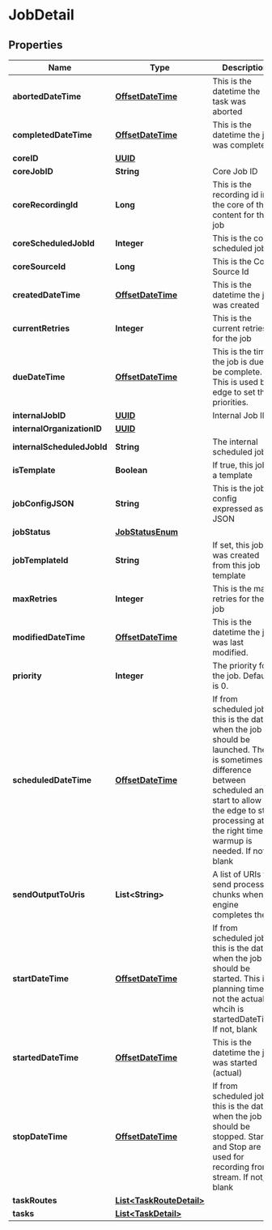 

# JobDetail

## Properties

Name | Type | Description | Notes
------------ | ------------- | ------------- | -------------
**abortedDateTime** | [**OffsetDateTime**](OffsetDateTime.md) | This is the datetime the task was aborted |  [optional]
**completedDateTime** | [**OffsetDateTime**](OffsetDateTime.md) | This is the datetime the job was completed |  [optional]
**coreID** | [**UUID**](UUID.md) |  |  [optional]
**coreJobID** | **String** | Core Job ID |  [optional]
**coreRecordingId** | **Long** | This is the recording id in the core of the content for this job |  [optional]
**coreScheduledJobId** | **Integer** | This is the core scheduled job id. |  [optional]
**coreSourceId** | **Long** | This is the Core Source Id |  [optional]
**createdDateTime** | [**OffsetDateTime**](OffsetDateTime.md) | This is the datetime the job was created |  [optional]
**currentRetries** | **Integer** | This is the current retries for the job |  [optional]
**dueDateTime** | [**OffsetDateTime**](OffsetDateTime.md) | This is the time the job is due to be complete.  This is used by edge to set the priorities. |  [optional]
**internalJobID** | [**UUID**](UUID.md) | Internal Job ID |  [optional]
**internalOrganizationID** | [**UUID**](UUID.md) |  |  [optional]
**internalScheduledJobId** | **String** | The internal scheduled job id. |  [optional]
**isTemplate** | **Boolean** | If true, this job is a template |  [optional]
**jobConfigJSON** | **String** | This is the job config expressed as JSON |  [optional]
**jobStatus** | [**JobStatusEnum**](JobStatusEnum.md) |  |  [optional]
**jobTemplateId** | **String** | If set, this job was created from this job template |  [optional]
**maxRetries** | **Integer** | This is the max retries for the job |  [optional]
**modifiedDateTime** | [**OffsetDateTime**](OffsetDateTime.md) | This is the datetime the job was last modified. |  [optional]
**priority** | **Integer** | The priority for the job.  Default is 0. |  [optional]
**scheduledDateTime** | [**OffsetDateTime**](OffsetDateTime.md) | If from scheduled job, this is the date when the job should be launched. There is sometimes a difference between scheduled and start to allow for the edge to start processing at the right time if warmup is needed. If not, blank |  [optional]
**sendOutputToUris** | **List&lt;String&gt;** | A list of URIs to send processed chunks when the engine completes them. |  [optional]
**startDateTime** | [**OffsetDateTime**](OffsetDateTime.md) | If from scheduled job, this is the date when the job should be started. This is a planning time not the actual whcih is startedDateTime.  If not, blank |  [optional]
**startedDateTime** | [**OffsetDateTime**](OffsetDateTime.md) | This is the datetime the job was started (actual) |  [optional]
**stopDateTime** | [**OffsetDateTime**](OffsetDateTime.md) | If from scheduled job, this is the date when the job should be stopped. Start and Stop are used for recording from a stream.  If not, blank |  [optional]
**taskRoutes** | [**List&lt;TaskRouteDetail&gt;**](TaskRouteDetail.md) |  |  [optional]
**tasks** | [**List&lt;TaskDetail&gt;**](TaskDetail.md) |  |  [optional]



